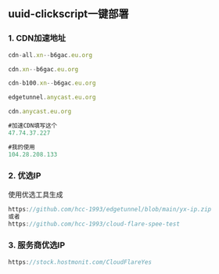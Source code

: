 ## uuid-clickscript一键部署

### 1. CDN加速地址

```javascript
cdn-all.xn--b6gac.eu.org

cdn.xn--b6gac.eu.org

cdn-b100.xn--b6gac.eu.org

edgetunnel.anycast.eu.org

cdn.anycast.eu.org 

#加速CDN填写这个
47.74.37.227

#我的使用
104.28.208.133
```

###  2. 优选IP

使用优选工具生成
```javascript
https://github.com/hcc-1993/edgetunnel/blob/main/yx-ip.zip
或者
https://github.com/hcc-1993/cloud-flare-spee-test
```

###  3. 服务商优选IP
```javascript
https://stock.hostmonit.com/CloudFlareYes
```
